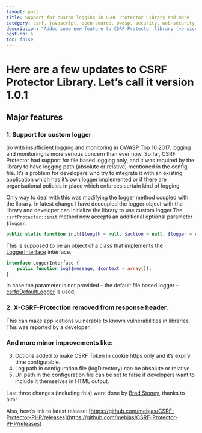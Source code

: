 ```yaml
---
layout: post
title: Support for custom logging in CSRF Protector Library and more
category: csrf, javascript, open-source, owasp, security, web-security, php
description: "Added some new feature to CSRF Protector library (version 1.0.1) like: <ol><li>Support for custom logger.</li><li>X-CSRF-Protection removed from response header.</li><li>Options added to make CSRF Token in cookie https only and it’s expiry time configurable.</li><li>More...</li></ol>"
post-no: 6
toc: false
---
```


# Here are a few updates to CSRF Protector Library. Let’s call it version 1.0.1

## Major features
### 1. Support for custom logger
So with insufficient logging and monitoring in OWASP Top 10 2017, logging and monitoring is more serious concern than ever now. So far, CSRF Protector had support for file based logging only, and it was required by the library to have logging path (absolute or relative) mentioned in the config file. It’s a problem for developers who try to integrate it with an existing application which has it’s own logger implemented or if there are organisational policies in place which enforces certain kind of logging.

Only way to deal with this was modifying the logger method coupled with the library. In latest change I have decoupled the logger object with the library and developer can initialize the library to use custom logger.The `csrfProtector::init` method now accepts an additional optional parameter `$logger`.

```php
public static function init($length = null, $action = null, $logger = null);
```

This is supposed to be an object of a class that implements the [LoggerInterface](https://github.com/mebjas/CSRF-Protector-PHP/blob/master/libs/csrf/LoggerInterface.php) interface.

```php
interface LoggerInterface {
    public function log($message, $context = array());
}
```

In case the parameter is not provided – the default file based logger – [csrfpDefaultLogger](https://github.com/mebjas/CSRF-Protector-PHP/blob/master/libs/csrf/csrfpDefaultLogger.php) is used;

### 2. X-CSRF-Protection removed from response header.
This can make applications vulnerable to known vulnerabilities in libraries. This was reported by a developer.

### And more minor improvements like:
 3. Options added to make CSRF Token in cookie https only and it’s expiry time configurable.
 4. Log path in configuration file (logDirectory) can be absolute or relative.
 5. Url path in the configuration file can be set to false if developers want to include it themselves in HTML output.

Last three changes (including this) were done by [Brad Stoney](https://github.com/bstoney), thanks to him! 

Also, here’s link to latest release: [https://github.com/mebjas/CSRF-Protector-PHP/releases](https://github.com/mebjas/CSRF-Protector-PHP/releases)

<!--

comment
> Michael : August 6, 2018
Hi Hector,
I am a developer and I use structured PHP for my websites. How do I implement CSRF protection the simplest way posible??

>> admin: September 9, 2018

Hello Michael,
You can either use composer to install this library or download this offline and place this in appropriate location with respect to the project you want to protect against CSRF;

After that, you need to copy the config file ./libs/config.sample.php to ./libs/config.php and change certain values as explained here – https://github.com/mebjas/CSRF-Protector-PHP/blob/master/libs/README.md

After that, just add this to the files you want to protect or one common file included by all;


< ?php
include_once __DIR__ .’/vendor/owasp/csrf-protector-php/libs/csrf/csrfprotector.php’;

//Initialise CSRFGuard library
csrfProtector::init();

Find more details here – https://github.com/mebjas/CSRF-Protector-PHP

> faten hamamah : September 25, 2018
hi hector,
I am a developer and I use structured PHP for my website. I’d already implement CSRF protection and included in my config but when I try to login to my website, it always display “403” error. how do i fix this?
 
>> admin : October 14, 2018
Thanks for creating an issue for this at Github Repository; I’ll follow up there – https://github.com/mebjas/CSRF-Protector-PHP/issues/100

-->
